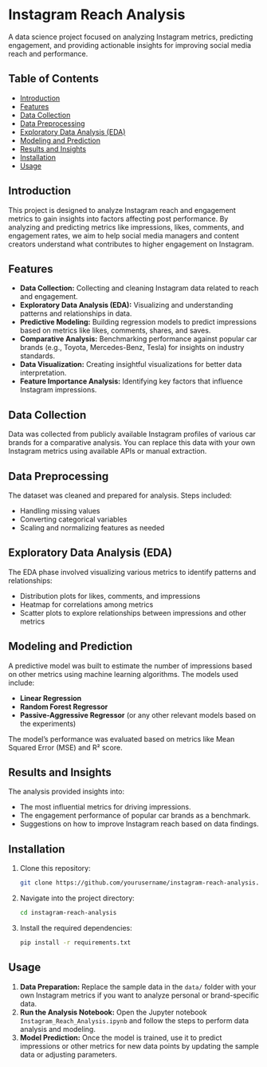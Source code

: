 # Instagram Reach Analysis

A data science project focused on analyzing Instagram metrics, predicting engagement, and providing actionable insights for improving social media reach and performance.

## Table of Contents

- [Introduction](#introduction)
- [Features](#features)
- [Data Collection](#data-collection)
- [Data Preprocessing](#data-preprocessing)
- [Exploratory Data Analysis (EDA)](#exploratory-data-analysis-eda)
- [Modeling and Prediction](#modeling-and-prediction)
- [Results and Insights](#results-and-insights)
- [Installation](#installation)
- [Usage](#usage)


## Introduction

This project is designed to analyze Instagram reach and engagement metrics to gain insights into factors affecting post performance. By analyzing and predicting metrics like impressions, likes, comments, and engagement rates, we aim to help social media managers and content creators understand what contributes to higher engagement on Instagram.

## Features

- **Data Collection:** Collecting and cleaning Instagram data related to reach and engagement.
- **Exploratory Data Analysis (EDA):** Visualizing and understanding patterns and relationships in data.
- **Predictive Modeling:** Building regression models to predict impressions based on metrics like likes, comments, shares, and saves.
- **Comparative Analysis:** Benchmarking performance against popular car brands (e.g., Toyota, Mercedes-Benz, Tesla) for insights on industry standards.
- **Data Visualization:** Creating insightful visualizations for better data interpretation.
- **Feature Importance Analysis:** Identifying key factors that influence Instagram impressions.

## Data Collection

Data was collected from publicly available Instagram profiles of various car brands for a comparative analysis. You can replace this data with your own Instagram metrics using available APIs or manual extraction.

## Data Preprocessing

The dataset was cleaned and prepared for analysis. Steps included:
- Handling missing values
- Converting categorical variables
- Scaling and normalizing features as needed

## Exploratory Data Analysis (EDA)

The EDA phase involved visualizing various metrics to identify patterns and relationships:
- Distribution plots for likes, comments, and impressions
- Heatmap for correlations among metrics
- Scatter plots to explore relationships between impressions and other metrics

## Modeling and Prediction

A predictive model was built to estimate the number of impressions based on other metrics using machine learning algorithms. The models used include:
- **Linear Regression**
- **Random Forest Regressor**
- **Passive-Aggressive Regressor** (or any other relevant models based on the experiments)

The model’s performance was evaluated based on metrics like Mean Squared Error (MSE) and R² score.

## Results and Insights

The analysis provided insights into:
- The most influential metrics for driving impressions.
- The engagement performance of popular car brands as a benchmark.
- Suggestions on how to improve Instagram reach based on data findings.

## Installation

1. Clone this repository:
    ```bash
    git clone https://github.com/yourusername/instagram-reach-analysis.git
    ```
2. Navigate into the project directory:
    ```bash
    cd instagram-reach-analysis
    ```
3. Install the required dependencies:
    ```bash
    pip install -r requirements.txt
    ```

## Usage

1. **Data Preparation:** Replace the sample data in the `data/` folder with your own Instagram metrics if you want to analyze personal or brand-specific data.
2. **Run the Analysis Notebook:** Open the Jupyter notebook `Instagram_Reach_Analysis.ipynb` and follow the steps to perform data analysis and modeling.
3. **Model Prediction:** Once the model is trained, use it to predict impressions or other metrics for new data points by updating the sample data or adjusting parameters.
